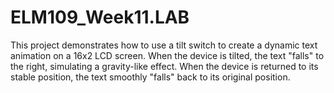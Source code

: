 # ELM109_Week11.LAB
 This project demonstrates how to use a tilt switch to create a dynamic text animation on a 16x2 LCD screen. When the device is tilted, the text "falls" to the right, simulating a gravity-like effect. When the device is returned to its stable position, the text smoothly "falls" back to its original position.
